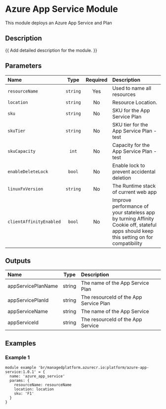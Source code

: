 # Azure App Service Module

This module deploys an Azure App Service and Plan

## Description

{{ Add detailed description for the module. }}

## Parameters

| Name                    | Type     | Required | Description                                                                                                                           |
| :---------------------- | :------: | :------: | :------------------------------------------------------------------------------------------------------------------------------------ |
| `resourceName`          | `string` | Yes      | Used to name all resources                                                                                                            |
| `location`              | `string` | No       | Resource Location.                                                                                                                    |
| `sku`                   | `string` | No       | SKU for the App Service Plan                                                                                                          |
| `skuTier`               | `string` | No       | SKU tier for the App Service Plan - test                                                                                              |
| `skuCapacity`           | `int`    | No       | Capacity for the App Service Plan - test                                                                                              |
| `enableDeleteLock`      | `bool`   | No       | Enable lock to prevent accidental deletion                                                                                            |
| `linuxFxVersion`        | `string` | No       | The Runtime stack of current web app                                                                                                  |
| `clientAffinityEnabled` | `bool`   | No       | Improve performance of your stateless app by turning Affinity Cookie off, stateful apps should keep this setting on for compatibility |

## Outputs

| Name               | Type   | Description                            |
| :----------------- | :----: | :------------------------------------- |
| appServicePlanName | string | The name of the App Service Plan       |
| appServicePlanId   | string | The resourceId of the App Service Plan |
| appServiceName     | string | The name of the App Service            |
| appServiceId       | string | The resourceId of the App Service      |

## Examples

### Example 1

```bicep
module example 'br/managedplatform.azurecr.io:platform/azure-app-service:1.0.1' = {
  name: 'azure_app_service'
  params: {
    resourceName: resourceName
    location: location
    sku: 'F1'
  }
}
```